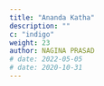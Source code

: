 ```yaml
---
title: "Ananda Katha"
description: ""
c: "indigo"
weight: 23
author: NAGINA PRASAD
# date: 2022-05-05
# date: 2020-10-31
---
```


